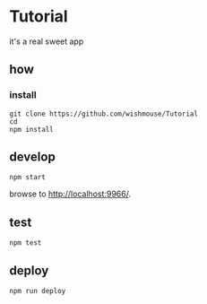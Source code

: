 
# Tutorial

it's a real sweet app

## how

### install

```
git clone https://github.com/wishmouse/Tutorial
cd 
npm install
```

## develop

```
npm start
```

browse to <http://localhost:9966/>.

## test

```
npm test
```

## deploy

```
npm run deploy
```
